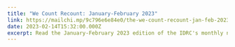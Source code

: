 ```yaml
---
title: "We Count Recount: January-February 2023"
link: https://mailchi.mp/9c796e6e84e0/the-we-count-recount-jan-feb-2023-8117209
date: 2023-02-14T15:32:00.000Z
excerpt: Read the January-February 2023 edition of the IDRC's monthly newsletter.
---
```

